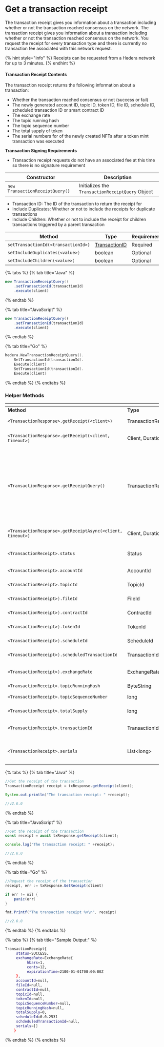 # Get a transaction receipt

The transaction receipt gives you information about a transaction including whether or not the transaction reached consensus on the network. The transaction receipt gives you information about a transaction including whether or not the transaction reached consensus on the network. You request the receipt for every transaction type and there is currently no transaction fee associated with this network request.

{% hint style="info" %}
Receipts can be requested from a Hedera network for up to 3 minutes.
{% endhint %}

#### Transaction Receipt Contents

The transaction receipt returns the following information about a transaction:

* Whether the transaction reached consensus or not (success or fail)
* The newly generated account ID, topic ID, token ID, file ID, schedule ID, scheduled transaction ID or smart contract ID
* The exchange rate
* The topic running hash
* The topic sequence number
* The total supply of token
* The serial numbers for of the newly created NFTs after a token mint transaction was executed

**Transaction Signing Requirements**

* Transaction receipt requests do not have an associated fee at this time so there is no signature requirement

| **Constructor**                 | **Description**                                  |
| ------------------------------- | ------------------------------------------------ |
| `new TransactionReceiptQuery()` | Initializes the `TransactionReceiptQuery` Object |

* Transaction ID: The ID of the transaction to return the receipt for
* Include Duplicates: Whether or not to include the receipts for duplicate transactions
* Include Children: Whether or not to include the receipt for children transactions triggered by a parent transaction

<table><thead><tr><th width="390">Method</th><th width="138.33333333333331">Type</th><th>Requirement</th></tr></thead><tbody><tr><td><code>setTransactionId(&#x3C;transactionId>)</code></td><td><a href="transaction-id.md">TransactionID</a></td><td>Required</td></tr><tr><td><code>setIncludeDuplicates(&#x3C;value>)</code></td><td>boolean</td><td>Optional</td></tr><tr><td><code>setIncludeChildren(&#x3C;value>)</code></td><td>boolean</td><td>Optional</td></tr></tbody></table>

{% tabs %}
{% tab title="Java" %}
```java
new TransactionReceiptQuery()
    .setTransactionId(transactionId)
    .execute(client)
```
{% endtab %}

{% tab title="JavaScript" %}
```javascript
new TransactionReceiptQuery()
    .setTransactionId(transactionId)
    .execute(client)
```
{% endtab %}

{% tab title="Go" %}
```go
hedera.NewTransactionReceiptQuery().
    SetTransactionId(transactionId).
    Execute(client)
    SetTransactionId(transactionId).
    Execute(client)
```
{% endtab %}
{% endtabs %}

### Helper Methods

<table data-header-hidden><thead><tr><th width="337"></th><th width="188.33333333333331"></th><th></th></tr></thead><tbody><tr><td><strong>Method</strong></td><td><strong>Type</strong></td><td><strong>Description</strong></td></tr><tr><td><code>&#x3C;TransactionResponse>.getReceipt(&#x3C;client>)</code></td><td>TransactionReceipt</td><td>Returns the receipt of a transaction</td></tr><tr><td><code>&#x3C;TransactionResponse>.getReceipt(&#x3C;client, timeout>)</code></td><td>Client, Duration</td><td>Request the receipt from the network for this duration</td></tr><tr><td><code>&#x3C;TransactionResponse>.getReceiptQuery()</code></td><td>TransactionReceiptQuery</td><td>Returns the TransactionReceiptQuery response for a transaction. Returns the TransactionReceiptQuery response for a transaction. This will not error on bad status like <code>RECEIPT_NOT_FOUND</code> and will return information about a failed transaction if necessary.</td></tr><tr><td><code>&#x3C;TransactionResponse>.getReceiptAsync(&#x3C;client, timeout>)</code></td><td>Client, Duration</td><td>Request receipt asynchronously for the provided duration</td></tr><tr><td><code>&#x3C;TransactionReceipt>.status</code></td><td>Status</td><td>Whether the transaction reached consensus or not</td></tr><tr><td><code>&#x3C;TransactionReceipt>.accountId</code></td><td>AccountId</td><td>The newly generated account ID</td></tr><tr><td><code>&#x3C;TransactionReceipt>.topicId</code></td><td>TopicId</td><td>The newly generated topic ID</td></tr><tr><td><code>&#x3C;TransactionReceipt>).fileId</code></td><td>FileId</td><td>The newly generated file ID</td></tr><tr><td><code>&#x3C;TransactionReceipt>).contractId</code></td><td>ContractId</td><td>The newly generated contract ID</td></tr><tr><td><code>&#x3C;TransactionReceipt>).tokenId</code></td><td>TokenId</td><td>The newly generated token ID</td></tr><tr><td><code>&#x3C;TransactionReceipt>).scheduleId</code></td><td>ScheduleId</td><td>The newly generated schedule ID</td></tr><tr><td><code>&#x3C;TransactionReceipt>).scheduledTransactionId</code></td><td>TransactionId</td><td>The generated scheduled transaction ID</td></tr><tr><td><code>&#x3C;TransactionReceipt>).exchangeRate</code></td><td>ExchangeRate</td><td>The exchange rate in hbar, cents, and expiration time</td></tr><tr><td><code>&#x3C;TransactionReceipt>.topicRunningHash</code></td><td>ByteString</td><td>The topic running hash</td></tr><tr><td><code>&#x3C;TransactionReceipt>.topicSequenceNumber</code></td><td>long</td><td>The topic sequence number</td></tr><tr><td><code>&#x3C;TransactionReceipt>.totalSupply</code></td><td>long</td><td>The total supply of a token</td></tr><tr><td><code>&#x3C;TransactionReceipt>.transactionId</code></td><td>TransactionId</td><td>The transaction ID of the transaction the receipt is being requested for</td></tr><tr><td><code>&#x3C;TransactionReceipt>.serials</code></td><td>List&#x3C;long></td><td>The list of newly created serial numbers upon execution of a token mint transaction.</td></tr></tbody></table>

{% tabs %}
{% tab title="Java" %}
```java
//Get the receipt of the transaction
TransactionReceipt receipt = txResponse.getReceipt(client);

System.out.println("The transaction receipt: " +receipt);

//v2.0.0
```
{% endtab %}

{% tab title="JavaScript" %}
```javascript
//Get the receipt of the transaction
const receipt = await txResponse.getReceipt(client);

console.log("The transaction receipt: " +receipt);

//v2.0.0
```
{% endtab %}

{% tab title="Go" %}
```java
//Request the receipt of the transaction
receipt, err := txResponse.GetReceipt(client)

if err != nil {
    panic(err)
}

fmt.Printf("The transaction receipt %v\n", receipt)

//v2.0.0
```
{% endtab %}
{% endtabs %}

{% tabs %}
{% tab title="Sample Output:" %}
```bash
TransactionReceipt{
     status=SUCCESS,
     exchangeRate=ExchangeRate{
          hbars=1,
          cents=12, 
          expirationTime=2100-01-01T00:00:00Z
     }, 
     accountId=null,
     fileId=null, 
     contractId=null, 
     topicId=null, 
     tokenId=null, 
     topicSequenceNumber=null, 
     topicRunningHash=null, 
     totalSupply=0, 
     scheduleId=0.0.2531
     schdeduledTransactionId=null,
     serials=[]
    }
```
{% endtab %}
{% endtabs %}
